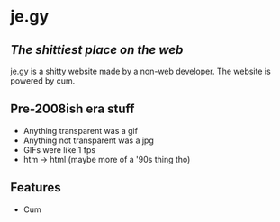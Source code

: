 # je.gy
## _The shittiest place on the web_

je.gy is a shitty website made by a non-web developer. The website is powered by cum.

## Pre-2008ish era stuff

- Anything transparent was a gif
- Anything not transparent was a jpg
- GIFs were like 1 fps
- htm -> html (maybe more of a '90s thing tho)

## Features

- Cum

